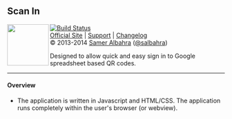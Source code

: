 ## Scan In

<img align="left" height="96" src="http://albahra.com/scanin/icon.png">[![Build Status](https://travis-ci.org/salbahra/Scan-In.png)](https://travis-ci.org/salbahra/scan-in)  
[Official Site][official] | [Support][help] | [Changelog][changelog]  
&copy; 2013-2014 [Samer Albahra][salbahra] ([@salbahra](https://twitter.com/salbahra))  

Designed to allow quick and easy sign in to Google spreadsheet based QR codes.

---

[official]: http://albahra.com/scanin/
[help]: mailto:samer@albahra.com
[changelog]: https://github.com/salbahra/SignIn/releases
[salbahra]: http://albahra.com/

#### Overview

+ The application is written in Javascript and HTML/CSS. The application runs completely within the user's browser (or webview).
